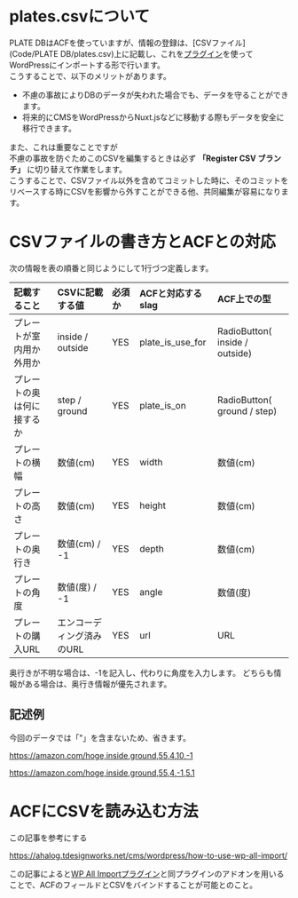 # plates.csvについて

PLATE DBはACFを使っていますが、情報の登録は、[CSVファイル](Code/PLATE DB/plates.csv)上に記載し、これを[プラグイン](http://www.wpallimport.com/)を使ってWordPressにインポートする形で行います。<br>
こうすることで、以下のメリットがあります。

- 不慮の事故によりDBのデータが失われた場合でも、データを守ることができます。
- 将来的にCMSをWordPressからNuxt.jsなどに移動する際もデータを安全に移行できます。

また、これは重要なことですが<br>
不慮の事故を防ぐためこのCSVを編集するときは必ず **「Register CSV ブランチ」** に切り替えて作業をします。<br>
こうすることで、CSVファイル以外を含めてコミットした時に、そのコミットをリベースする時にCSVを影響から外すことができる他、共同編集が容易になります。

# CSVファイルの書き方とACFとの対応

次の情報を表の順番と同じようにして1行づつ定義します。

|記載すること|CSVに記載する値|必須か|ACFと対応するslag|ACF上での型|
|:-|:-|:-|:-|:-|
|プレートが室内用か外用か|inside / outside|YES|plate_is_use_for|RadioButton( inside / outside)|
|プレートの奥は何に接するか|step / ground|YES|plate_is_on|RadioButton( ground / step)|
|プレートの横幅|数値(cm)|YES|width|数値(cm)|
|プレートの高さ|数値(cm)|YES|height|数値(cm)|
|プレートの奥行き|数値(cm) / -1|YES|depth|数値(cm)|
|プレートの角度|数値(度) / -1|YES|angle|数値(度)|
|プレートの購入URL|エンコーディング済みのURL|YES|url|URL|

奥行きが不明な場合は、-1を記入し、代わりに角度を入力します。
どちらも情報がある場合は、奥行き情報が優先されます。

## 記述例

今回のデータでは「"」を含まないため、省きます。

https://amazon.com/hoge,inside,ground,55,4,10,-1

https://amazon.com/hoge,inside,ground,55,4,-1,5.1

# ACFにCSVを読み込む方法

この記事を参考にする

https://ahalog.tdesignworks.net/cms/wordpress/how-to-use-wp-all-import/

この記事によると[WP All Importプラグイン](http://www.wpallimport.com/)と同プラグインのアドオンを用いることで、ACFのフィールドとCSVをバインドすることが可能とのこと。